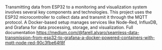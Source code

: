 Transmitting data from ESP32 to a monitoring and visualization system involves several key components and technologies. This project uses the ESP32 microcontroller to collect data and transmit it through the MQTT protocol. A Docker-based setup manages services like Node-Red, InfluxDB, and Grafana for data processing, storage, and visualization.
Full documentation https://medium.com/@farell.alvaro/seamless-data-transmission-from-esp32-to-grafana-a-docker-powered-containers-with-mqtt-node-red-90c3fbe64f8f
